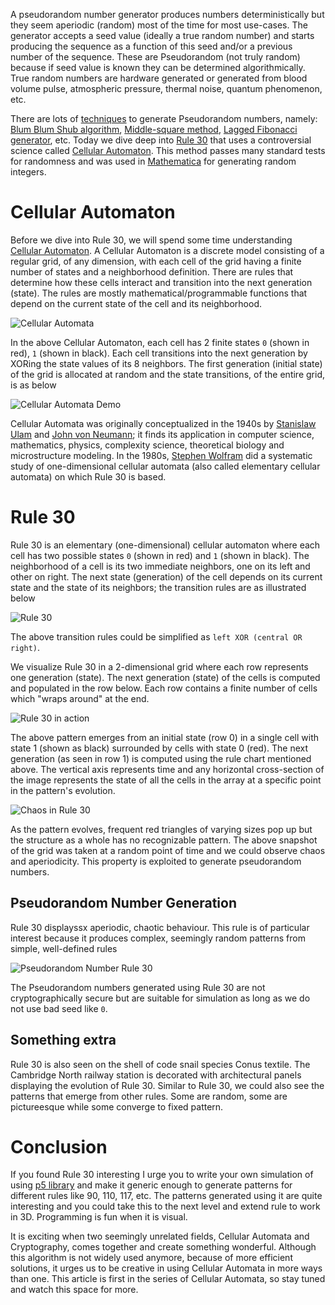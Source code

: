 A pseudorandom number generator produces numbers deterministically but they seem aperiodic (random) most of the time for most use-cases. The generator accepts a seed value (ideally a true random number) and starts producing the sequence as a function of this seed and/or a previous number of the sequence. These are Pseudorandom (not truly random) because if seed value is known they can be determined algorithmically. True random numbers are hardware generated or generated from blood volume pulse, atmospheric pressure, thermal noise, quantum phenomenon, etc.

There are lots of [techniques](https://en.wikipedia.org/wiki/List_of_random_number_generators#Pseudorandom_number_generators_(PRNGs)) to generate Pseudorandom numbers, namely: [Blum Blum Shub algorithm](https://en.wikipedia.org/wiki/Blum_Blum_Shub), [Middle-square method](https://en.wikipedia.org/wiki/Middle-square_method), [Lagged Fibonacci generator](https://en.wikipedia.org/wiki/Lagged_Fibonacci_generator), etc. Today we dive deep into [Rule 30](https://en.wikipedia.org/wiki/Rule_30) that uses a controversial science called [Cellular Automaton](https://en.wikipedia.org/wiki/Cellular_automaton). This method passes many standard tests for randomness and was used in [Mathematica](https://www.wolfram.com/mathematica/online/) for generating random integers.

# Cellular Automaton
Before we dive into Rule 30, we will spend some time understanding [Cellular Automaton](https://en.wikipedia.org/wiki/Cellular_automaton). A Cellular Automaton is a discrete model consisting of a regular grid, of any dimension, with each cell of the grid having a finite number of states and a neighborhood definition. There are rules that determine how these cells interact and transition into the next generation (state). The rules are mostly mathematical/programmable functions that depend on the current state of the cell and its neighborhood.

![Cellular Automata](https://user-images.githubusercontent.com/4745789/74360178-9bcfe300-4dea-11ea-8c87-91005e89c881.png)

In the above Cellular Automaton, each cell has 2 finite states `0` (shown in red), `1` (shown in black). Each cell transitions into the next generation by XORing the state values of its 8 neighbors. The first generation (initial state) of the grid is allocated at random and the state transitions, of the entire grid, is as below

![Cellular Automata Demo](https://media.giphy.com/media/J27aUn6QIWZFnVWzEB/giphy.gif)

Cellular Automata was originally conceptualized in the 1940s by [Stanislaw Ulam](https://en.wikipedia.org/wiki/Stanislaw_Ulam) and [John von Neumann](https://en.wikipedia.org/wiki/John_von_Neumann); it finds its application in computer science, mathematics, physics, complexity science, theoretical biology and microstructure modeling. In the 1980s, [Stephen Wolfram](https://en.wikipedia.org/wiki/Stephen_Wolfram) did a systematic study of one-dimensional cellular automata (also called elementary cellular automata) on which Rule 30 is based.

# Rule 30
Rule 30 is an elementary (one-dimensional) cellular automaton where each cell has two possible states `0` (shown in red) and `1` (shown in black). The neighborhood of a cell is its two immediate neighbors, one on its left and other on right. The next state (generation) of the cell depends on its current state and the state of its neighbors; the transition rules are as illustrated below

![Rule 30](https://user-images.githubusercontent.com/4745789/74396927-78805480-4e39-11ea-8349-b6774d05a600.png)

The above transition rules could be simplified as `left XOR (central OR right)`.

We visualize Rule 30 in a 2-dimensional grid where each row represents one generation (state). The next generation (state) of the cells is computed and populated in the row below. Each row contains a finite number of cells which "wraps around" at the end.

![Rule 30 in action](https://media.giphy.com/media/d9YuURGwsOD8qVt8uE/giphy.gif)

The above pattern emerges from an initial state (row 0) in a single cell with state 1 (shown as black) surrounded by cells with state 0 (red). The next generation (as seen in row 1) is computed using the rule chart mentioned above. The vertical axis represents time and any horizontal cross-section of the image represents the state of all the cells in the array at a specific point in the pattern's evolution.

![Chaos in Rule 30](https://user-images.githubusercontent.com/4745789/74433188-f1a59900-4e85-11ea-970d-c60af22568ea.png)

As the pattern evolves, frequent red triangles of varying sizes pop up but the structure as a whole has no recognizable pattern. The above snapshot of the grid was taken at a random point of time and we could observe chaos and aperiodicity. This property is exploited to generate pseudorandom numbers.

## Pseudorandom Number Generation
Rule 30 displayssx aperiodic, chaotic behaviour.
This rule is of particular interest because it produces complex, seemingly random patterns from simple, well-defined rules

![Pseudorandom Number Rule 30](https://user-images.githubusercontent.com/4745789/74435575-c2455b00-4e8a-11ea-835b-ca5f722dae9e.png)

The Pseudorandom numbers generated using Rule 30 are not cryptographically secure but are suitable for simulation as long as we do not use bad seed like `0`.

## Something extra

Rule 30 is also seen on the shell of code snail species Conus textile. The Cambridge North railway station is decorated with architectural panels displaying the evolution of Rule 30. Similar to Rule 30, we could also see the patterns that emerge from other rules. Some are random, some are pictureesque while some converge to fixed pattern.

# Conclusion
If you found Rule 30 interesting I urge you to write your own simulation of using [p5 library](https://p5js.org/) and make it generic enough to generate patterns for different rules like 90, 110, 117, etc. The patterns generated using it are quite interesting and you could take this to the next level and extend rule to work in 3D. Programming is fun when it is visual.

It is exciting when two seemingly unrelated fields, Cellular Automata and Cryptography, comes together and create something wonderful. Although this algorithm is not widely used anymore, because of more efficient solutions, it urges us to be creative in using Cellular Automata in more ways than one. This article is first in the series of Cellular Automata, so stay tuned and watch this space for more.
